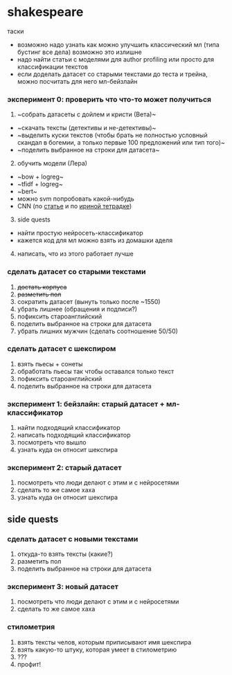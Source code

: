 # shakespeare

таски
- возможно надо узнать как можно улучшить классический мл (типа бустинг все дела) возможно это излишне
- надо найти статьи с моделями для author profiling или просто для классификации текстов
- если доделать датасет со старыми текстами до теста и трейна, можно посчитать для него мл-бейзлайн

### эксперимент 0: проверить что что-то может получиться
1. ~собрать датасеты с дойлем и кристи (Вета)~
- ~скачать тексты (детективы и не-детективы)~
- ~выделить куски текстов (чтобы брать не полностью условный скандал в богемии, а только первые 100 предложений или тип того)~
- ~поделить выбранное на строки для датасета~
2. обучить модели (Лера)
- ~bow + logreg~
- ~tfidf + logreg~
- ~bert~
- можно svm попробовать какой-нибудь
- CNN (по [статье](https://pan.webis.de/downloads/publications/papers/sierra_2017.pdf) и по [ириной тетрадке](https://colab.research.google.com/drive/1BGUA1UAVLWTp_A6KJiI8ricUuxj1UUqW?usp=sharing#scrollTo=eZRu4ykFpz_q))
3. side quests
- найти простую нейросеть-классификатор
- кажется код для мл можно взять из домашки аделя
4. написать, что из этого работает лучше

### сделать датасет со старыми текстами
1. ~~достать корпуса~~
2. ~~разметить пол~~
3. сократить датасет (вынуть только после ~1550)
4. убрать лишнее (обращения и подписи?)
5. пофиксить староанглийский
6. поделить выбранное на строки для датасета
7. убрать лишних мужчин (сделать соотношение 50/50)

### сделать датасет с шекспиром 
1. взять пьесы + сонеты
2. обработать пьесы так чтобы оставался только текст
3. пофиксить староанглийский
3. поделить выбранное на строки для датасета 

### эксперимент 1: бейзлайн: старый датасет + мл-классификатор
1. найти подходящий классификатор
2. написать подходящий классификатор
3. посмотреть что вышло
4. узнать куда он относит шекспира

### эксперимент 2: старый датасет
1. посмотреть что люди делают с этим и с нейросетями
2. сделать то же самое хаха
3. узнать куда он относит шекспира

## side quests

### сделать датасет с новыми текстами
1. откуда-то взять тексты (какие?)
2. разметить пол
3. поделить выбранное на строки для датасета

### эксперимент 3: новый датасет
1. посмотреть что люди делают с этим и с нейросетями
2. сделать то же самое хаха

### стилометрия
1. взять тексты челов, которым приписывают имя шекспира
2. взять какую-то штуку, которая умеет в стилометрию
3. ???
4. профит!
